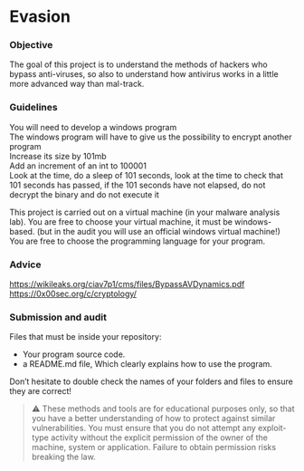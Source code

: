# Evasion

### Objective  

The goal of this project is to understand the methods of hackers who bypass anti-viruses, so also to understand how antivirus works in a little more advanced way than mal-track.

### Guidelines

You will need to develop a windows program  
The windows program will have to give us the possibility to encrypt another program  
Increase its size by 101mb  
Add an increment of an int to 100001  
Look at the time, do a sleep of 101 seconds, look at the time to check that 101 seconds has passed, if the 101 seconds have not elapsed, do not decrypt the binary and do not execute it  

This project is carried out on a virtual machine (in your malware analysis lab).
You are free to choose your virtual machine, it must be windows-based. (but in the audit you will use an official windows virtual machine!)
You are free to choose the programming language for your program.

### Advice
https://wikileaks.org/ciav7p1/cms/files/BypassAVDynamics.pdf   
https://0x00sec.org/c/cryptology/

### Submission and audit
Files that must be inside your  repository:
- Your program source code.
- a README.md file, Which clearly explains how to use the program.

Don’t hesitate to double check the names of your folders and files to ensure they are correct!

> ⚠️ These methods and tools are for educational purposes only, so that you have a better understanding of how to protect against similar vulnerabilities. You must ensure that you do not attempt any exploit-type activity without the explicit permission of the owner of the machine, system or application. Failure to obtain permission risks breaking the law.
